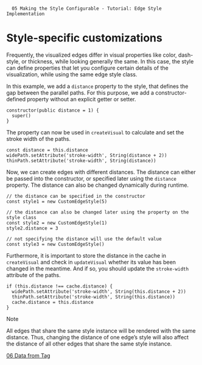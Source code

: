 <!--
 //////////////////////////////////////////////////////////////////////////////
 // @license
 // This file is part of yFiles for HTML 2.6.0.2.
 // Use is subject to license terms.
 //
 // Copyright (c) 2000-2023 by yWorks GmbH, Vor dem Kreuzberg 28,
 // 72070 Tuebingen, Germany. All rights reserved.
 //
 //////////////////////////////////////////////////////////////////////////////
-->
#

      05 Making the Style Configurable - Tutorial: Edge Style Implementation

# Style-specific customizations

Frequently, the visualized edges differ in visual properties like color, dash-style, or thickness, while looking generally the same. In this case, the style can define properties that let you configure certain details of the visualization, while using the same edge style class.

In this example, we add a `distance` property to the style, that defines the gap between the parallel paths. For this purpose, we add a constructor-defined property without an explicit getter or setter.

```
constructor(public distance = 1) {
  super()
}
```

The property can now be used in `createVisual` to calculate and set the stroke width of the paths.

```
const distance = this.distance
widePath.setAttribute('stroke-width', String(distance + 2))
thinPath.setAttribute('stroke-width', String(distance))
```

Now, we can create edges with different distances. The distance can either be passed into the constructor, or specified later using the `distance` property. The distance can also be changed dynamically during runtime.

```
// the distance can be specified in the constructor
const style1 = new CustomEdgeStyle(5)

// the distance can also be changed later using the property on the style class
const style2 = new CustomEdgeStyle(1)
style2.distance = 3

// not specifying the distance will use the default value
const style3 = new CustomEdgeStyle()
```

Furthermore, it is important to store the distance in the cache in `createVisual` and check in `updateVisual` whether its value has been changed in the meantime. And if so, you should update the `stroke-width` attribute of the paths.

```
if (this.distance !== cache.distance) {
  widePath.setAttribute('stroke-width', String(this.distance + 2))
  thinPath.setAttribute('stroke-width', String(this.distance))
  cache.distance = this.distance
}
```

Note

All edges that share the same style instance will be rendered with the same distance. Thus, changing the distance of one edge’s style will also affect the distance of all other edges that share the same style instance.

[06 Data from Tag](../../tutorial-style-implementation-edge/06-data-from-tag/)

